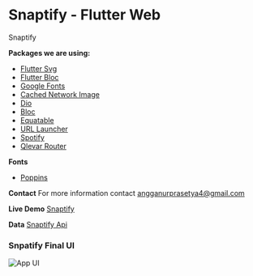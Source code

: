 # Snaptify - Flutter Web

Snaptify

**Packages we are using:**
- [Flutter Svg](https://pub.dev/packages/flutter_svg)
- [Flutter Bloc](https://pub.dev/packages/flutter_bloc)
- [Google Fonts](https://pub.dev/packages/google_fonts)
- [Cached Network Image](https://pub.dev/packages/cached_network_image)
- [Dio](https://pub.dev/packages/dio)
- [Bloc](https://pub.dev/packages/bloc)
- [Equatable](https://pub.dev/packages/Equatable)
- [URL Launcher](https://pub.dev/packages/url_launcher)
- [Spotify](https://pub.dev/packages/spotify)
- [Qlevar Router](https://pub.dev/packages/qlevar_router)

    
**Fonts**
-  [Poppins](https://fonts.google.com/specimen/Poppins)


**Contact**
For more information contact angganurprasetya4@gmail.com

**Live Demo**
[Snaptify](https://prasetyanurangga.github.io/snaptify)

**Data**
[Snaptify Api](https://github.com/prasetyanurangga/snaptify_api/)

### Snpatify Final UI
![App UI](https://github.com/prasetyanurangga/snaptify/raw/main/snaptify_ui.png)

